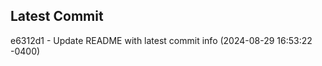 
## Latest Commit
e6312d1 - Update README with latest commit info (2024-08-29 16:53:22 -0400) <Yunxi-Zhou>
